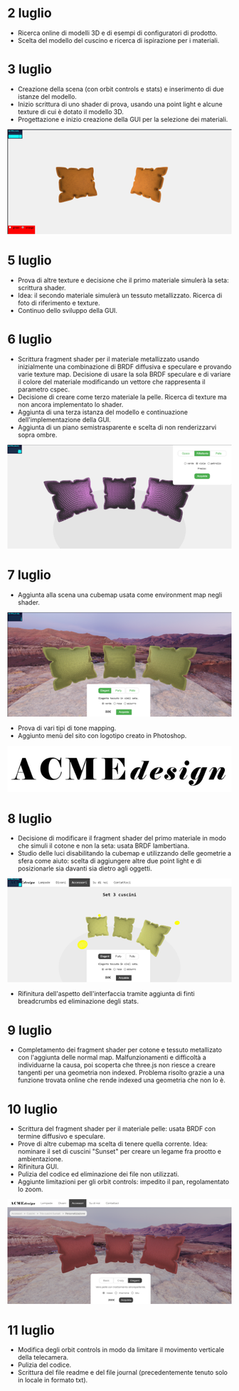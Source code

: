 # 2 luglio
- Ricerca online di modelli 3D e di esempi di configuratori di prodotto. 
- Scelta del modello del cuscino e ricerca di ispirazione per i materiali.

# 3 luglio
- Creazione della scena (con orbit controls e stats) e inserimento di due istanze del modello. 
- Inizio scrittura di uno shader di prova, usando una point light e alcune texture di cui è dotato il modello 3D. 
- Progettazione e inizio creazione della GUI per la selezione dei materiali.

![prime prove 3 luglio](imgs/screenshot_3_luglio.png)

# 5 luglio
- Prova di altre texture e decisione che il primo materiale simulerà la seta: scrittura shader.
- Idea: il secondo materiale simulerà un tessuto metallizzato. Ricerca di foto di riferimento e texture.
- Continuo dello sviluppo della GUI.

# 6 luglio
- Scrittura fragment shader per il materiale metallizzato usando inizialmente una combinazione di BRDF diffusiva e speculare e provando varie texture map. Decisione di usare la sola BRDF speculare e di variare il colore del materiale modificando un vettore che rappresenta il parametro cspec.
- Decisione di creare come terzo materiale la pelle. Ricerca di texture ma non ancora implementato lo shader.
- Aggiunta di una terza istanza del modello e continuazione dell'implementazione della GUI.
- Aggiunta di un piano semistrasparente e scelta di non renderizzarvi sopra ombre. 

![aggiunta terzo modello e applicazione materiale metallizzato](imgs/screenshot_6_luglio.png)

# 7 luglio
- Aggiunta alla scena una cubemap usata come environment map negli shader. 

![aggiunta cubemap e modifiche aspetto](imgs/screenshot_7_luglio.png)

- Prova di vari tipi di tone mapping. 
- Aggiunto menù del sito con logotipo creato in Photoshop.

![logo ACME](imgs/acme_logo.jpg)

# 8 luglio
- Decisione di modificare il fragment shader del primo materiale in modo che simuli il cotone e non la seta: usata BRDF lambertiana.
- Studio delle luci disabilitando la cubemap e utilizzando delle geometrie a sfera come aiuto: scelta di aggiungere altre due point light e di posizionarle sia davanti sia dietro agli oggetti. 

![studio delle luci](imgs/screenshot_8_luglio.png)

- Rifinitura dell'aspetto dell'interfaccia tramite aggiunta di finti breadcrumbs ed eliminazione degli stats.

# 9 luglio
- Completamento dei fragment shader per cotone e tessuto metallizato con l'aggiunta delle normal map. Malfunzionamenti e difficoltà a individuarne la causa, poi scoperta che three.js non riesce a creare tangenti per una geometria non indexed. Problema risolto grazie a una funzione trovata online che rende indexed una geometria che non lo è.

# 10 luglio
- Scrittura del fragment shader per il materiale pelle: usata BRDF con termine diffusivo e speculare.
- Prove di altre cubemap ma scelta di tenere quella corrente. Idea: nominare il set di cuscini "Sunset" per creare un legame fra prootto e ambientazione. 
- Rifinitura GUI.
- Pulizia del codice ed eliminazione dei file non utilizzati.
- Aggiunte limitazioni per gli orbit controls: impedito il pan, regolamentato lo zoom.

![scena finale con materiale pelle](imgs/scena_pelle.png)

# 11 luglio
- Modifica degli orbit controls in modo da limitare il movimento verticale della telecamera.
- Pulizia del codice.
- Scrittura del file readme e del file journal (precedentemente tenuto solo in locale in formato txt).

